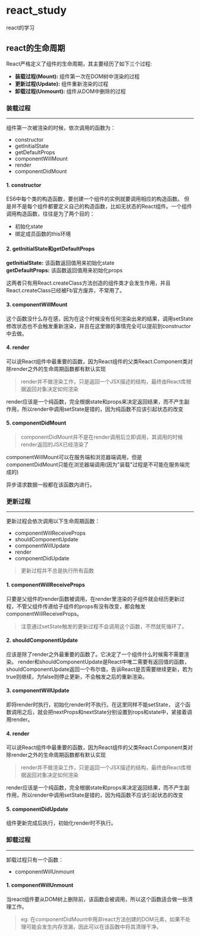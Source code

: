 # react_study
react的学习

## react的生命周期

React严格定义了组件的生命周期，其主要经历了如下三个过程:
- **装载过程(Mount):** 组件第一次在DOM树中渲染的过程
- **更新过程(Update):** 组件重新渲染的过程
- **卸载过程(Unmount):** 组件从DOM中删除的过程

### 装载过程
-----

组件第一次被渲染的时候，依次调用的函数为：
- constructor
- getInitialState
- getDefaultProps
- componentWillMount
- render
- componentDidMount

#### 1. constructor
ES6中每个类的构造函数，要创建一个组件的实例就要调用相应的构造函数。 但是并不是每个组件都要定义自己的构造函数，比如无状态的React组件。一个组件调用构造函数，往往是为了两个目的：
- 初始化state
- 绑定成员函数的this环境

#### 2. getInitialState和getDefaultProps
**getInitialState:** 该函数返回值用来初始化state  
**getDefaultProps:** 该函数返回值用来初始化props

这两者只有用React.createClass方法创造的组件类才会发生作用，并且React.createClass已经被Fb官方废弃，不常用了。

#### 3. componentWillMount
这个函数没什么存在感，因为在这个时候没有任何渲染出来的结果，调用setState修改状态也不会触发重新渲染，并且在这里做的事情完全可以提前到constructor中去做。

#### 4. render
可以说React组件中最重要的函数，因为React组件的父类React.Component类对除render之外的生命周期函数都有默认实现

> render并不做渲染工作，只是返回一个JSX描述的结构，最终由React库根据返回对象决定如何渲染

render应该是一个纯函数，完全根据state和props来决定返回结果，而不产生副作用，所以render中调用setState是错的，因为纯函数不应该引起状态的改变

#### 5. componentDidMount
> componentDidMount并不是在render调用后立即调用，其调用的时候render返回的JSX已经渲染了

componentWillMount可以在服务端和浏览器端调用，但是componentDidMount只能在浏览器端调用(因为"装载"过程是不可能在服务端完成的)

异步请求数据一般都在该函数内进行。

### 更新过程
-----

更新过程会依次调用以下生命周期函数：
- componentWillReceiveProps
- shouldComponentUpdate
- componentWillUpdate
- render
- componentDidUpdate
> 更新过程并不总是执行所有函数

#### 1. componentWillReceiveProps
只要是父组件的render函数被调用，在render里渲染的子组件就会经历更新过程，不管父组件传递给子组件的props有没有改变，都会触发componentWillReceiveProps。

> 注意通过setState触发的更新过程不会调用这个函数，不然就死循环了。

#### 2. shouldComponentUpdate
应该是除了render之外最重要的函数了。它决定了一个组件什么时候需不需要渲染。
render和shouldComponentUpdate是React中唯二需要有返回值的函数，shouldComponentUpdate返回一个布尔值，告诉React是否需要继续更新，若为true则继续，为false则停止更新，不会触发之后的重新渲染。

#### 3. componentWillUpdate
即将render时执行，初始化render时不执行。在这里同样不能setState， 这个函数调用之后，就会把nextProps和nextState分别设置到rops和state中，紧接着调用render。

#### 4. render
可以说React组件中最重要的函数，因为React组件的父类React.Component类对除render之外的生命周期函数都有默认实现

> render并不做渲染工作，只是返回一个JSX描述的结构，最终由React库根据返回对象决定如何渲染

render应该是一个纯函数，完全根据state和props来决定返回结果，而不产生副作用，所以render中调用setState是错的，因为纯函数不应该引起状态的改变

#### 5. componentDidUpdate
组件更新完成后执行，初始化render时不执行。

### 卸载过程
-----

卸载过程只有一个函数：
- componentWillUnmount

#### 1. componentWillUnmount
当react组件要从DOM树上删除前，该函数会被调用，所以这个函数适合做一些清理工作。

> eg: 在componentDidMount中用非react方法创建的DOM元素，如果不处理可能会发生内存泄漏，因此可以在该函数中将其清理干净。